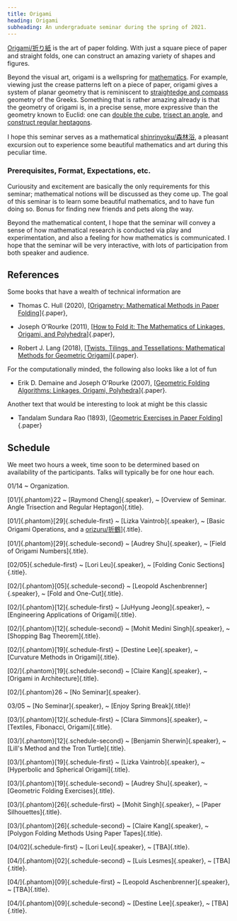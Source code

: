 ```yaml
---
title: Origami
heading: Origami
subheading: An undergraduate seminar during the spring of 2021.
---
```


[Origami/折り紙](https://en.wikipedia.org/wiki/Origami) is the art of paper
folding. With just a square piece of paper and straight folds, one can construct
an amazing variety of shapes and figures.

Beyond the visual art, origami is a wellspring for
[mathematics](https://en.wikipedia.org/wiki/Origami). For example,
viewing just the crease patterns left on a piece of paper, origami gives a
system of planar geometry that is reminiscent to [straightedge and
compass](https://en.wikipedia.org/wiki/Straightedge_and_compass_construction)
geometry of the Greeks. Something that is rather amazing already is that
the geometry of origami is, in a precise sense, more expressive than the
geometry known to Euclid: one can
[double the cube](https://en.wikipedia.org/wiki/Doubling_the_cube),
[trisect an angle](https://en.wikipedia.org/wiki/Angle_trisection), and
[construct regular heptagons](https://en.wikipedia.org/wiki/Constructible_polygon).

I hope this seminar serves as a mathematical
[shinrinyoku/森林浴](https://en.wikipedia.org/wiki/Nature_therapy), a pleasant
excursion out to experience some beautiful mathematics and art during this
peculiar time.

### Prerequisites, Format, Expectations, etc.

Curiousity and excitement are basically the only requirements for this
seminar; mathematical notions will be discussed as they come up. The goal of
this seminar is to learn some beautiful mathematics, and to have fun doing so.
Bonus for finding new friends and pets along the way.

Beyond the mathematical content, I hope that the seminar will convey a sense
of how mathematical research is conducted via play and experimentation, and
also a feeling for how mathematics is communicated. I hope that the seminar
will be very interactive, with lots of participation from both speaker and
audience.

## References

Some books that have a wealth of technical information are

* Thomas C. Hull (2020),
[[Origametry: Mathematical Methods in Paper Folding][Hull]]{.paper},

* Joseph O'Rourke (2011),
[[How to Fold it: The Mathematics of Linkages, Origami, and Polyhedra][ORourke]]{.paper},

* Robert J. Lang (2018),
[[Twists, Tilings, and Tessellations: Mathematical Methods for Geometric Origami][Lang]]{.paper}.

For the computationally minded, the following also looks like a lot of fun

* Erik D. Demaine and Joseph O'Rourke (2007),
[[Geometric Folding Algorithms: Linkages, Origami, Polyhedra][DOR]]{.paper}.

Another text that would be interesting to look at might be this classic

* Tandalam Sundara Rao (1893),
[[Geometric Exercises in Paper Folding][Rao]]{.paper}

## Schedule

We meet two hours a week, time soon to be determined based on availability of
the participants. Talks will typically be for one hour each.

01/14
  ~ Organization.

[01/]{.phantom}22
  ~ [Raymond Cheng]{.speaker},
  ~ [Overview of Seminar. Angle Trisection and Regular Heptagon]{.title}.

[01/]{.phantom}[29]{.schedule-first}
  ~ [Lizka Vaintrob]{.speaker},
  ~ [Basic Origami Operations, and a [orizuru/折鶴](https://en.wikipedia.org/wiki/Orizuru)]{.title}.

[01/]{.phantom}[29]{.schedule-second}
  ~ [Audrey Shu]{.speaker},
  ~ [Field of Origami Numbers]{.title}.

[02/05]{.schedule-first}
  ~ [Lori Leu]{.speaker},
  ~ [Folding Conic Sections]{.title}.

[02/]{.phantom}[05]{.schedule-second}
  ~ [Leopold Aschenbrenner]{.speaker},
  ~ [Fold and One-Cut]{.title}.

[02/]{.phantom}[12]{.schedule-first}
  ~ [JuHyung Jeong]{.speaker},
  ~ [Engineering Applications of Origami]{.title}.

[02/]{.phantom}[12]{.schedule-second}
  ~ [Mohit Medini Singh]{.speaker},
  ~ [Shopping Bag Theorem]{.title}.

[02/]{.phantom}[19]{.schedule-first}
  ~ [Destine Lee]{.speaker},
  ~ [Curvature Methods in Origami]{.title}.

[02/]{.phantom}[19]{.schedule-second}
  ~ [Claire Kang]{.speaker},
  ~ [Origami in Architecture]{.title}.

[02/]{.phantom}26
  ~ [No Seminar]{.speaker}.

03/05
  ~ [No Seminar]{.speaker},
  ~ [Enjoy Spring Break]{.title}!

[03/]{.phantom}[12]{.schedule-first}
  ~ [Clara Simmons]{.speaker},
  ~ [Textiles, Fibonacci, Origami]{.title}.

[03/]{.phantom}[12]{.schedule-second}
  ~ [Benjamin Sherwin]{.speaker},
  ~ [Lill's Method and the Tron Turtle]{.title}.

[03/]{.phantom}[19]{.schedule-first}
  ~ [Lizka Vaintrob]{.speaker},
  ~ [Hyperbolic and Spherical Origami]{.title}.

[03/]{.phantom}[19]{.schedule-second}
  ~ [Audrey Shu]{.speaker},
  ~ [Geometric Folding Exercises]{.title}.

[03/]{.phantom}[26]{.schedule-first}
  ~ [Mohit Singh]{.speaker},
  ~ [Paper Silhouettes]{.title}.

[03/]{.phantom}[26]{.schedule-second}
  ~ [Claire Kang]{.speaker},
  ~ [Polygon Folding Methods Using Paper Tapes]{.title}.

[04/02]{.schedule-first}
  ~ [Lori Leu]{.speaker},
  ~ [TBA]{.title}.

[04/]{.phantom}[02]{.schedule-second}
  ~ [Luis Lesmes]{.speaker},
  ~ [TBA]{.title}.

[04/]{.phantom}[09]{.schedule-first}
  ~ [Leopold Aschenbrenner]{.speaker},
  ~ [TBA]{.title}.

[04/]{.phantom}[09]{.schedule-second}
  ~ [Destine Lee]{.speaker},
  ~ [TBA]{.title}.

[Hull]: <https://clio.columbia.edu/catalog/15176697>
[ORourke]: <https://clio.columbia.edu/catalog/14097954>
[Lang]: <https://clio.columbia.edu/catalog/14985291>
[DOR]: <https://clio.columbia.edu/catalog/9451723>
[Rao]: <https://clio.columbia.edu/catalog/ht000662503>
